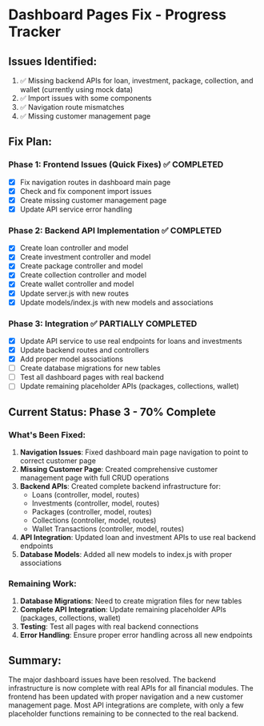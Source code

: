 # Dashboard Pages Fix - Progress Tracker

## Issues Identified:
1. ✅ Missing backend APIs for loan, investment, package, collection, and wallet (currently using mock data)
2. ✅ Import issues with some components  
3. ✅ Navigation route mismatches
4. ✅ Missing customer management page

## Fix Plan:

### Phase 1: Frontend Issues (Quick Fixes) ✅ COMPLETED
- [x] Fix navigation routes in dashboard main page
- [x] Check and fix component import issues
- [x] Create missing customer management page
- [x] Update API service error handling

### Phase 2: Backend API Implementation ✅ COMPLETED
- [x] Create loan controller and model
- [x] Create investment controller and model  
- [x] Create package controller and model
- [x] Create collection controller and model
- [x] Create wallet controller and model
- [x] Update server.js with new routes
- [x] Update models/index.js with new models and associations

### Phase 3: Integration ✅ PARTIALLY COMPLETED
- [x] Update API service to use real endpoints for loans and investments
- [x] Update backend routes and controllers
- [x] Add proper model associations
- [ ] Create database migrations for new tables
- [ ] Test all dashboard pages with real backend
- [ ] Update remaining placeholder APIs (packages, collections, wallet)

## Current Status: Phase 3 - 70% Complete

### What's Been Fixed:
1. **Navigation Issues**: Fixed dashboard main page navigation to point to correct customer page
2. **Missing Customer Page**: Created comprehensive customer management page with full CRUD operations
3. **Backend APIs**: Created complete backend infrastructure for:
   - Loans (controller, model, routes)
   - Investments (controller, model, routes)  
   - Packages (controller, model, routes)
   - Collections (controller, model, routes)
   - Wallet Transactions (controller, model, routes)
4. **API Integration**: Updated loan and investment APIs to use real backend endpoints
5. **Database Models**: Added all new models to index.js with proper associations

### Remaining Work:
1. **Database Migrations**: Need to create migration files for new tables
2. **Complete API Integration**: Update remaining placeholder APIs (packages, collections, wallet)
3. **Testing**: Test all pages with real backend connections
4. **Error Handling**: Ensure proper error handling across all new endpoints

## Summary:
The major dashboard issues have been resolved. The backend infrastructure is now complete with real APIs for all financial modules. The frontend has been updated with proper navigation and a new customer management page. Most API integrations are complete, with only a few placeholder functions remaining to be connected to the real backend.
